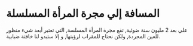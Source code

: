 # المسافة إلي مجرة المرأة المسلسلة

علي بعد 2 مليون سنة ضوئية, تقع مجرة المرأة المسلسة, التي تعتبر أبعد شيء منظور
للعين المجردة, ولكن نحتاج للمقراب لرؤيتها, و إلا ستبدو لنا خافتة ضبابية.
